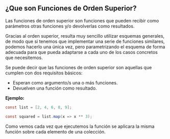## ¿Que son Funciones de Orden Superior?
Las funciones de orden superior son funciones que pueden recibir como parámetros otras funciones y/o devolverlas como resultados.


Gracias al orden superior, resulta muy sencillo utilizar esquemas generales, de modo que si tenemos que implementar una serie de funciones similares, podemos hacerlo una única vez, pero parametrizando el esquema de forma adecuada para que pueda adaptarse a cada uno de los casos concretos que necesitemos.

Se puede decir que las funciones de orden superior son aquellas que cumplen con dos requisitos básicos:

* Esperan como argumento/s una o más funciones.
* Devuelven una función como resultado.

**Ejemplo:**
```Java
const list = [2, 4, 6, 8, 9];

const squared = list.map(x => x ** 3);
```

Como vemos cada vez que ejecutemos la función se aplicara la misma función sobre cada elemento de una colección.